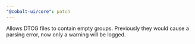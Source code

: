 ```yaml
---
"@cobalt-ui/core": patch
---
```


Allows DTCG files to contain empty groups. Previously they would cause a parsing error, now only a warning will be logged.
